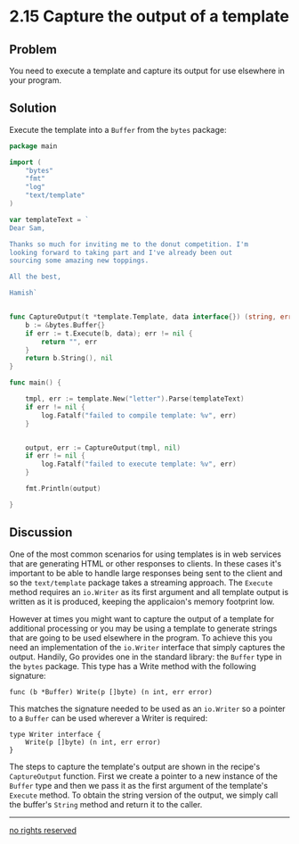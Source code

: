 # 2.15 Capture the output of a template

## Problem

You need to execute a template and capture its output for use elsewhere in your program.

## Solution

Execute the template into a `Buffer` from the `bytes` package:

```Go
package main

import (
    "bytes"
    "fmt"
    "log"
    "text/template"
)

var templateText = `
Dear Sam,

Thanks so much for inviting me to the donut competition. I'm
looking forward to taking part and I've already been out
sourcing some amazing new toppings.

All the best,

Hamish`


func CaptureOutput(t *template.Template, data interface{}) (string, error) {
    b := &bytes.Buffer{}
    if err := t.Execute(b, data); err != nil {
        return "", err
    }
    return b.String(), nil
}

func main() {

    tmpl, err := template.New("letter").Parse(templateText)
    if err != nil {
        log.Fatalf("failed to compile template: %v", err)
    }


    output, err := CaptureOutput(tmpl, nil)
    if err != nil {
        log.Fatalf("failed to execute template: %v", err)
    }

    fmt.Println(output)

}
```

## Discussion

One of the most common scenarios for using templates is in web services that are generating HTML or other responses to clients. In these cases it's important to be able to handle large responses being sent to the client and so the `text/template` package takes a streaming approach. The `Execute` method requires an `io.Writer` as its first argument and all template output is written as it is produced, keeping the applicaion's memory footprint low.

However at times you might want to capture the output of a template for additional processing or you may be using a template to generate strings that are going to be used elsewhere in the program. To achieve this you need an implementation of the `io.Writer` interface that simply captures the output. Handily, Go provides one in the standard library: the `Buffer` type in the `bytes` package. This type has a Write method with the following signature:

```
func (b *Buffer) Write(p []byte) (n int, err error)
```

This matches the signature needed to be used as an `io.Writer` so a pointer to a `Buffer` can be used wherever a Writer is required:

```
type Writer interface {
    Write(p []byte) (n int, err error)
}
```


The steps to capture the template's output are shown in the recipe's `CaptureOutput` function. First we create a pointer to a new instance of the `Buffer` type and then we pass it as the first argument of the template's `Execute` method. To obtain the string version of the output, we simply call the buffer's `String` method and return it to the caller.

----
[no rights reserved](http://creativecommons.org/publicdomain/zero/1.0/)

